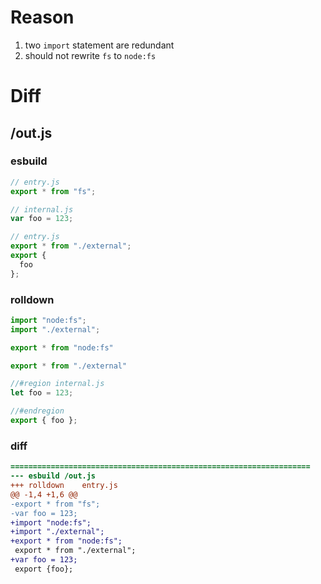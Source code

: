 # Reason
1. two `import` statement are redundant
2. should not rewrite `fs` to `node:fs`
# Diff
## /out.js
### esbuild
```js
// entry.js
export * from "fs";

// internal.js
var foo = 123;

// entry.js
export * from "./external";
export {
  foo
};
```
### rolldown
```js
import "node:fs";
import "./external";

export * from "node:fs"

export * from "./external"

//#region internal.js
let foo = 123;

//#endregion
export { foo };
```
### diff
```diff
===================================================================
--- esbuild	/out.js
+++ rolldown	entry.js
@@ -1,4 +1,6 @@
-export * from "fs";
-var foo = 123;
+import "node:fs";
+import "./external";
+export * from "node:fs";
 export * from "./external";
+var foo = 123;
 export {foo};

```